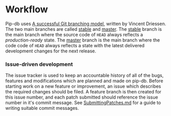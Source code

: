 # Workflow

Pip-db uses
[A successful Git branching
model](http://nvie.com/posts/a-successful-git-branching-model/),
written by Vincent Driessen. The two main branches are called
[stable](https://github.com/ChrisCummins/pip-db/tree/stable) and
[master](https://github.com/ChrisCummins/pip-db/tree/master). The
[stable](https://github.com/ChrisCummins/pip-db/tree/stable) branch is the main
branch where the source code of `HEAD` always reflects a *production-ready*
state. The [master](https://github.com/ChrisCummins/pip-db/tree/master) branch
is the main branch where the code code of `HEAD` always reflects a state with
the latest delivered development changes for the next release.

### Issue-driven development

The issue tracker is used to keep an accountable history of all of the bugs,
features and modifications which are planned and made on pip-db. Before starting
work on a new feature or improvement, an issue which describes the required
changes should be filed. A feature branch is then created for this issue number,
and each patch submitted should reference the issue number in it's commit
message. See [SubmittingPatches.md](SubmittingPatches.md) for a guide to writing
suitable commit messages.
